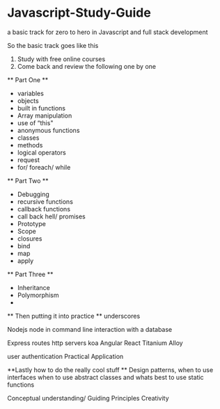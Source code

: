 # Javascript-Study-Guide
a basic track for zero to hero in Javascript and full stack development


So the basic track goes like this


1. Study with free online courses
2. Come back and review the following one by one

** Part One **
*	variables
*	objects
*	built in functions
*	Array manipulation
*	use of “this"
*	anonymous functions
*	classes
*	methods
*	logical operators
*	request
*	for/ foreach/ while

** Part Two **
*	Debugging
*	recursive functions
*	callback functions
*	call back hell/ promises
*	Prototype
*	Scope
*	closures
*	bind
*	map
*	apply

** Part Three **
*	Inheritance 
*	Polymorphism
*	

** Then putting it into practice **
underscores

Nodejs
     node in command line
     interaction with a database

Express
     routes
     http servers
koa
Angular
React
Titanium
Alloy

user authentication
Practical Application


**Lastly how to do the really cool stuff **
Design patterns,
when to use interfaces
when to use abstract classes
and whats best to use static functions


Conceptual understanding/ Guiding Principles
Creativity